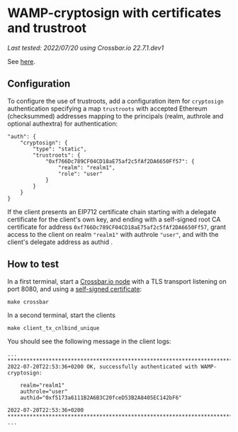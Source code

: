 # WAMP-cryptosign with certificates and trustroot

*Last tested: 2022/07/20 using Crossbar.io 22.7.1.dev1*

See [here](https://github.com/wamp-proto/wamp-proto/pull/413).

## Configuration

To configure the use of trustroots, add a configuration item for `cryptosign` authentication specifying a map `trustroots` with accepted Ethereum (checksummed) addresses mapping to the principals (realm, authrole and optional authextra) for authentication:

```
"auth": {
    "cryptosign": {
        "type": "static",
        "trustroots": {
            "0xf766Dc789CF04CD18aE75af2c5fAf2DA6650Ff57": {
                "realm": "realm1",
                "role": "user"
            }
        }
    }
}
```

If the client presents an EIP712 certificate chain starting with a delegate certificate for the client's own key, and ending with a self-signed root CA certificate for address `0xf766Dc789CF04CD18aE75af2c5fAf2DA6650Ff57`, grant access to the client on realm `"realm1"` with authrole `"user"`, and with the client's delegate address as authid .

## How to test

In a first terminal, start a [Crossbar.io node](.crossbar/config.json) with a TLS transport listening
on port 8080, and using a [self-signed certificate](.crossbar/client.crt):

```console
make crossbar
```

In a second terminal, start the clients

```console
make client_tx_cnlbind_unique
```

You should see the following message in the client logs:

```
...
********************************************************************************
2022-07-20T22:53:36+0200 OK, successfully authenticated with WAMP-cryptosign:

    realm="realm1"
    authrole="user"
    authid="0xf5173a6111B2A6B3C20fceD53B2A8405EC142bF6"

2022-07-20T22:53:36+0200 ********************************************************************************
...
```
